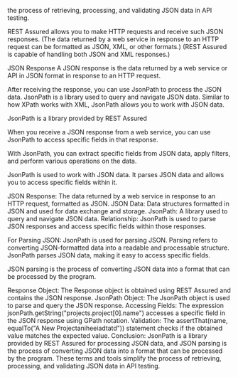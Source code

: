 the process of retrieving, processing, and validating JSON data in API testing.


REST Assured allows you to make HTTP requests and receive such JSON responses.
(The data returned by a web service in response to an HTTP request can be formatted as JSON, XML, or other formats.)
(REST Assured is capable of handling both JSON and XML responses.)

JSON Response
A JSON response is the data returned by a web service or API in JSON format 
in response to an HTTP request.


After receiving the response, you can use JsonPath to process the JSON data.
JsonPath is a library used to query and navigate JSON data.
Similar to how XPath works with XML, JsonPath allows you to work with JSON data.

JsonPath is a library provided by REST Assured

When you receive a JSON response from a web service,
you can use JsonPath to access specific fields in that response.

With JsonPath, you can extract specific fields from JSON data, apply filters,
and perform various operations on the data.

JsonPath is used to work with JSON data. 
It parses JSON data and allows you to access specific fields within it.

JSON Response:
The data returned by a web service in response to an HTTP request, formatted as JSON.
JSON Data:
Data structures formatted in JSON and used for data exchange and storage.
JsonPath:
A library used to query and navigate JSON data.
Relationship:
JsonPath is used to parse JSON responses and access specific fields within those responses.

For Parsing JSON:
JsonPath is used for parsing JSON.
Parsing refers to converting JSON-formatted data into a readable and processable structure.
JsonPath parses JSON data, making it easy to access specific fields.

JSON parsing is
the process of converting JSON data into a format that can be processed by the program.

Response Object:
The Response object is obtained using REST Assured and contains the JSON response.
JsonPath Object:
The JsonPath object is used to parse and query the JSON response.
Accessing Fields:
The expression jsonPath.getString("projects.project[0].name")
accesses a specific field in the JSON response using GPath notation.
Validation:
The assertThat(name, equalTo("A New Projectaniheeiadtatd")) statement checks if the obtained value matches the expected value.
Conclusion:
JsonPath is a library provided by REST Assured for processing JSON data, 
and JSON parsing is the process of converting JSON data into a format that can be processed by the program. 
These terms and tools simplify the process of retrieving, processing, and validating JSON data in API testing.

